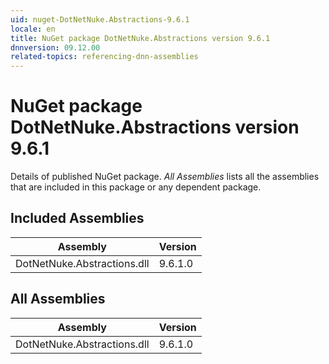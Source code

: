 ```yaml
---
uid: nuget-DotNetNuke.Abstractions-9.6.1
locale: en
title: NuGet package DotNetNuke.Abstractions version 9.6.1
dnnversion: 09.12.00
related-topics: referencing-dnn-assemblies
---
```


# NuGet package DotNetNuke.Abstractions version 9.6.1
Details of published NuGet package.
*All Assemblies* lists all the assemblies that are included in this package or any dependent package.

## Included Assemblies

|Assembly|Version|
|---|---|
|DotNetNuke.Abstractions.dll|9.6.1.0|

## All Assemblies

|Assembly|Version|
|---|---|
|DotNetNuke.Abstractions.dll|9.6.1.0|

